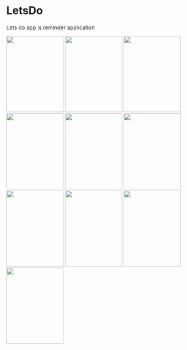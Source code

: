 # LetsDo
Lets do app is reminder application

<img src="https://cloud.githubusercontent.com/assets/12206972/13558719/8d01b0c8-e3be-11e5-92bf-696fc31302fd.png" width="150px" height="200px" />
<img src="https://cloud.githubusercontent.com/assets/12206972/13558634/68bcf7b4-e3bd-11e5-9c23-2812420fad59.png" width="150px" height="200px" />
<img src="https://cloud.githubusercontent.com/assets/12206972/13558663/c9728d26-e3bd-11e5-9130-f335c49074dc.png" width="150px" height="200px" />
<img src="https://cloud.githubusercontent.com/assets/12206972/13558339/3d9cf77e-e3b7-11e5-8334-8e8815d1421f.png" width="150px" height="200px" />
<img src="https://cloud.githubusercontent.com/assets/12206972/13558676/f3cf7c46-e3bd-11e5-9177-af7230eb34b0.png" width="150px" height="200px" />
<img src="https://cloud.githubusercontent.com/assets/12206972/13558680/0e128418-e3be-11e5-9dd9-5bfad66e18b4.png" width="150px" height="200px" />
<img src="https://cloud.githubusercontent.com/assets/12206972/13558691/27d89450-e3be-11e5-8567-434922cdc25f.png" width="150px" height="200px" />
<img src="https://cloud.githubusercontent.com/assets/12206972/13558734/ae42baa2-e3be-11e5-9ea9-79cb05e2df31.png" width="150px" height="200px" />
<img src="https://cloud.githubusercontent.com/assets/12206972/13558738/bf054bb6-e3be-11e5-9fc4-f3135ea8f905.png" width="150px" height="200px" />
<img src="https://cloud.githubusercontent.com/assets/12206972/13558747/e1fc59b6-e3be-11e5-938b-d7a439667f8b.png" width="150px" height="200px" />




